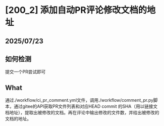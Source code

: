 # [200_2] 添加自动PR评论修改文档的地址
## 2025/07/23

## 如何检测
提交一个PR尝试即可

## What

通过./workflow/ci_pr_comment.yml文件，调用./workflow/comment_pr.py脚本，通过gitee的API获取PR文件列表和对应HEAD commit 的SHA（用以链接文档地址），提取出被修改的文档。再在评论中输出修改的文件数，并给出被修改的文档的地址。
